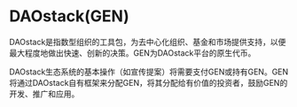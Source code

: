 # DAOstack(GEN)

DAOstack是指数型组织的工具包，为去中心化组织、基金和市场提供支持，以便最大程度地做出快速、创新的决策。GEN为DAOstack平台的原生代币。

DAOstack生态系统的基本操作（如宣传提案）将需要支付GEN或持有GEN。GEN将通过DAOstack自有框架来分配GEN，将其分配给有价值的投资者，鼓励GEN的开发、推广和应用。
